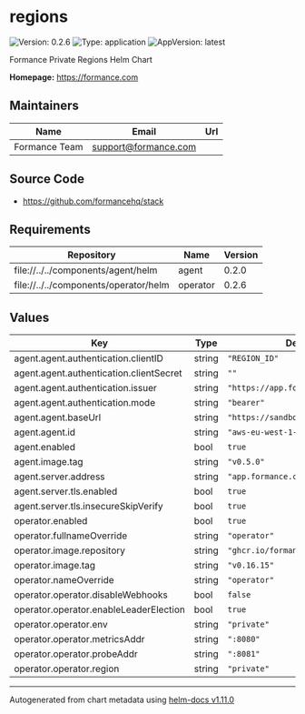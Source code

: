 # regions

![Version: 0.2.6](https://img.shields.io/badge/Version-0.2.6-informational?style=flat-square) ![Type: application](https://img.shields.io/badge/Type-application-informational?style=flat-square) ![AppVersion: latest](https://img.shields.io/badge/AppVersion-latest-informational?style=flat-square)

Formance Private Regions Helm Chart

**Homepage:** <https://formance.com>

## Maintainers

| Name | Email | Url |
| ---- | ------ | --- |
| Formance Team | <support@formance.com> |  |

## Source Code

* <https://github.com/formancehq/stack>

## Requirements

| Repository | Name | Version |
|------------|------|---------|
| file://../../components/agent/helm | agent | 0.2.0 |
| file://../../components/operator/helm | operator | 0.2.6 |

## Values

| Key | Type | Default | Description |
|-----|------|---------|-------------|
| agent.agent.authentication.clientID | string | `"REGION_ID"` |  |
| agent.agent.authentication.clientSecret | string | `""` |  |
| agent.agent.authentication.issuer | string | `"https://app.formance.cloud/api"` |  |
| agent.agent.authentication.mode | string | `"bearer"` |  |
| agent.agent.baseUrl | string | `"https://sandbox.formance.cloud"` |  |
| agent.agent.id | string | `"aws-eu-west-1-sandbox"` |  |
| agent.enabled | bool | `true` |  |
| agent.image.tag | string | `"v0.5.0"` |  |
| agent.server.address | string | `"app.formance.cloud:443"` |  |
| agent.server.tls.enabled | bool | `true` |  |
| agent.server.tls.insecureSkipVerify | bool | `true` |  |
| operator.enabled | bool | `true` |  |
| operator.fullnameOverride | string | `"operator"` |  |
| operator.image.repository | string | `"ghcr.io/formancehq/operator"` |  |
| operator.image.tag | string | `"v0.16.15"` |  |
| operator.nameOverride | string | `"operator"` |  |
| operator.operator.disableWebhooks | bool | `false` |  |
| operator.operator.enableLeaderElection | bool | `true` |  |
| operator.operator.env | string | `"private"` |  |
| operator.operator.metricsAddr | string | `":8080"` |  |
| operator.operator.probeAddr | string | `":8081"` |  |
| operator.operator.region | string | `"private"` |  |

----------------------------------------------
Autogenerated from chart metadata using [helm-docs v1.11.0](https://github.com/norwoodj/helm-docs/releases/v1.11.0)
